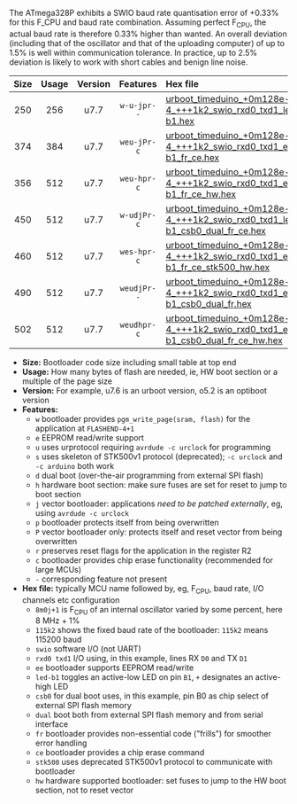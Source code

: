 The ATmega328P exhibits a SWIO baud rate quantisation error of +0.33% for this F_CPU and baud rate combination. Assuming perfect F<sub>CPU</sub>, the actual baud rate is therefore 0.33% higher than wanted. An overall deviation (including that of the oscillator and that of the uploading computer) of up to 1.5% is well within communication tolerance. In practice, up to 2.5% deviation is likely to work with short cables and benign line noise.

|Size|Usage|Version|Features|Hex file|
|:-:|:-:|:-:|:-:|:--|
|250|256|u7.7|`w-u-jpr--`|[urboot_timeduino_+0m128e-4_+++1k2_swio_rxd0_txd1_led-b1.hex](https://raw.githubusercontent.com/stefanrueger/urboot.hex/main/boards/timeduino/internal_oscillator/fcpu_+0m128e-4/br_+++1k2/urboot_timeduino_+0m128e-4_+++1k2_swio_rxd0_txd1_led-b1.hex)|
|374|384|u7.7|`weu-jPr-c`|[urboot_timeduino_+0m128e-4_+++1k2_swio_rxd0_txd1_ee_led-b1_fr_ce.hex](https://raw.githubusercontent.com/stefanrueger/urboot.hex/main/boards/timeduino/internal_oscillator/fcpu_+0m128e-4/br_+++1k2/urboot_timeduino_+0m128e-4_+++1k2_swio_rxd0_txd1_ee_led-b1_fr_ce.hex)|
|356|512|u7.7|`weu-hpr-c`|[urboot_timeduino_+0m128e-4_+++1k2_swio_rxd0_txd1_ee_led-b1_fr_ce_hw.hex](https://raw.githubusercontent.com/stefanrueger/urboot.hex/main/boards/timeduino/internal_oscillator/fcpu_+0m128e-4/br_+++1k2/urboot_timeduino_+0m128e-4_+++1k2_swio_rxd0_txd1_ee_led-b1_fr_ce_hw.hex)|
|450|512|u7.7|`w-udjPr-c`|[urboot_timeduino_+0m128e-4_+++1k2_swio_rxd0_txd1_led-b1_csb0_dual_fr_ce.hex](https://raw.githubusercontent.com/stefanrueger/urboot.hex/main/boards/timeduino/internal_oscillator/fcpu_+0m128e-4/br_+++1k2/urboot_timeduino_+0m128e-4_+++1k2_swio_rxd0_txd1_led-b1_csb0_dual_fr_ce.hex)|
|460|512|u7.7|`wes-hpr-c`|[urboot_timeduino_+0m128e-4_+++1k2_swio_rxd0_txd1_ee_led-b1_fr_ce_stk500_hw.hex](https://raw.githubusercontent.com/stefanrueger/urboot.hex/main/boards/timeduino/internal_oscillator/fcpu_+0m128e-4/br_+++1k2/urboot_timeduino_+0m128e-4_+++1k2_swio_rxd0_txd1_ee_led-b1_fr_ce_stk500_hw.hex)|
|490|512|u7.7|`weudjPr--`|[urboot_timeduino_+0m128e-4_+++1k2_swio_rxd0_txd1_ee_led-b1_csb0_dual_fr.hex](https://raw.githubusercontent.com/stefanrueger/urboot.hex/main/boards/timeduino/internal_oscillator/fcpu_+0m128e-4/br_+++1k2/urboot_timeduino_+0m128e-4_+++1k2_swio_rxd0_txd1_ee_led-b1_csb0_dual_fr.hex)|
|502|512|u7.7|`weudhpr-c`|[urboot_timeduino_+0m128e-4_+++1k2_swio_rxd0_txd1_ee_led-b1_csb0_dual_fr_ce_hw.hex](https://raw.githubusercontent.com/stefanrueger/urboot.hex/main/boards/timeduino/internal_oscillator/fcpu_+0m128e-4/br_+++1k2/urboot_timeduino_+0m128e-4_+++1k2_swio_rxd0_txd1_ee_led-b1_csb0_dual_fr_ce_hw.hex)|

- **Size:** Bootloader code size including small table at top end
- **Usage:** How many bytes of flash are needed, ie, HW boot section or a multiple of the page size
- **Version:** For example, u7.6 is an urboot version, o5.2 is an optiboot version
- **Features:**
  + `w` bootloader provides `pgm_write_page(sram, flash)` for the application at `FLASHEND-4+1`
  + `e` EEPROM read/write support
  + `u` uses urprotocol requiring `avrdude -c urclock` for programming
  + `s` uses skeleton of STK500v1 protocol (deprecated); `-c urclock` and `-c arduino` both work
  + `d` dual boot (over-the-air programming from external SPI flash)
  + `h` hardware boot section: make sure fuses are set for reset to jump to boot section
  + `j` vector bootloader: applications *need to be patched externally*, eg, using `avrdude -c urclock`
  + `p` bootloader protects itself from being overwritten
  + `P` vector bootloader only: protects itself and reset vector from being overwritten
  + `r` preserves reset flags for the application in the register R2
  + `c` bootloader provides chip erase functionality (recommended for large MCUs)
  + `-` corresponding feature not present
- **Hex file:** typically MCU name followed by, eg, F<sub>CPU</sub>, baud rate, I/O channels etc configuration
  + `8m0j+1` is F<sub>CPU</sub> of an internal oscillator varied by some percent, here 8 MHz + 1%
  + `115k2` shows the fixed baud rate of the bootloader: `115k2` means 115200 baud
  + `swio` software I/O (not UART)
  + `rxd0 txd1` I/O using, in this example, lines RX `D0` and TX `D1`
  + `ee` bootloader supports EEPROM read/write
  + `led-b1` toggles an active-low LED on pin `B1`, `+` designates an active-high LED
  + `csb0` for dual boot uses, in this example, pin B0 as chip select of external SPI flash memory
  + `dual` boot both from external SPI flash memory and from serial interface
  + `fr` bootloader provides non-essential code ("frills") for smoother error handling
  + `ce` bootloader provides a chip erase command
  + `stk500` uses deprecated STK500v1 protocol to communicate with bootloader
  + `hw` hardware supported bootloader: set fuses to jump to the HW boot section, not to reset vector
